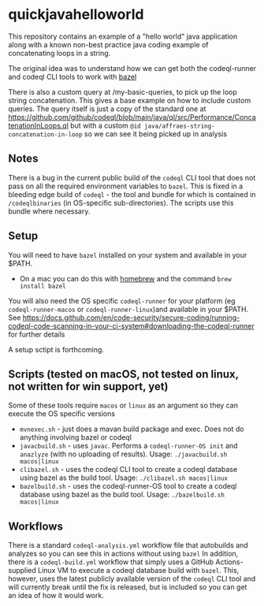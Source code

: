 # quickjavahelloworld

This repository contains an example of a "hello world" java application along with a known non-best practice java coding example of concatenating loops in a string.

The original idea was to understand how we can get both the codeql-runner and codeql CLI tools to work with [bazel](https://bazel.build/)

There is also a custom query at /my-basic-queries, to pick up the loop string concatenation. This gives a base example on how to include custom queries. The query itself is just a copy of the standard one at https://github.com/github/codeql/blob/main/java/ql/src/Performance/ConcatenationInLoops.ql but with a custom `@id java/affraes-string-concatenation-in-loop` so we can see it being picked up in analysis

## Notes
There is a bug in the current public build of the `codeql` CLI tool that does not pass on all the required environment variables to `bazel`. This is fixed in a bleeding edge build of `codeql` - the tool and bundle for which is contained in `/codeqlbinaries` (in OS-specific sub-directories). The scripts use this bundle where necessary.

## Setup

You will need to have `bazel` installed on your system and available in your $PATH.

- On a mac you can do this with [homebrew](https://brew.sh) and the command `brew install bazel`

You will also need the OS specific `codeql-runner` for your platform (eg `codeql-runner-macos` or `codeql-runner-linux`)and available in your $PATH. See https://docs.github.com/en/code-security/secure-coding/running-codeql-code-scanning-in-your-ci-system#downloading-the-codeql-runner for further details

A setup sctipt is forthcoming.

## Scripts (tested on macOS, not tested on linux, not written for win support, yet)

Some of these tools require `macos` or `linux` as an argument so they can execute the OS specific versions
- `mvnexec.sh` - just does a mavan build package and exec. Does not do anything involving bazel or codeql
- `javacbuild.sh` - uses `javac`. Performs a `codeql-runner-OS init` and `anazlyze` (with no uploading of results). Usage: `./javacbuild.sh macos|linux`
- `clibazel.sh` - uses the codeql CLI tool to create a codeql database using bazel as the build tool. Usage: `./clibazel.sh macos|linux`
- `bazelbuild.sh` - uses the codeql-runner-OS tool to create a codeql database using bazel as the build tool. Usage: `./bazelbuild.sh macos|linux`


## Workflows

There is a standard `codeql-analysis.yml` workflow file that autobuilds and analyzes so you can see this in actions without using `bazel`
In addition, there is a `codeql-build.yml` workflow that simply uses a GitHub Actions-supplied Linux VM to execute a codeql database build with `bazel`. This, however, uses the latest publicly available version of the `codeql` CLI tool and will currently break until the fix is released, but is included so you can get an idea of how it would work.
